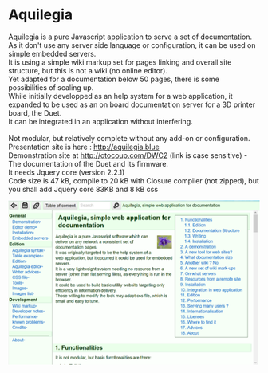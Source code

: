 # Aquilegia
Aquilegia is a pure Javascript application to serve a set of documentation.<br> 
As it don't use any server side language or configuration, it can be used on simple embedded servers.<br>
It is using a simple wiki markup set for pages linking and overall site structure, but this is not a wiki (no online editor).<br>
Yet adapted for a documentation below 50 pages, there is some possibilities of scaling up.<br>
While initially developped as an help system for a web application, it expanded to be used as an on board documentation server
for a 3D printer board, the Duet.<br>It can be integrated in an application without interfering.<br>   
Not modular, but relatively complete without any add-on or configuration.<br> 
Presentation site is here : http://aquilegia.blue<br>
Demonstration site at http://otocoup.com/DWC2  (link is case sensitive) - The documentation of the Duet and its firmware.<br> 
It needs Jquery core (version 2.2.1) <br>
Code size is 47 kB, compile to 20 kB with Closure compiler (not zipped), but you shall add Jquery core 83KB and 8 kB css<br>

![Aquilegia page view](Aquilegia_page_view.png?raw=true)


